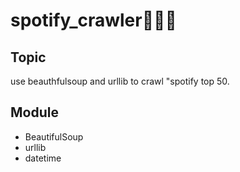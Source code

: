 # spotify_crawler🐛🐛🐛
## Topic
use beauthfulsoup and urllib to crawl "spotify top 50.

## Module
* BeautifulSoup
* urllib
* datetime
